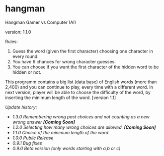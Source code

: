 # hangman
Hangman Gamer vs Computer (AI)

version: 1.1.0 

Rules:
1. Guess the word (given the first character) choosing one character in every round.
2. You have 6 chances for wrong character guesses.
3. You can choose if you want the first character of the hidden word to be hidden or not.

This programm contains a big list (data base) of English words (more than 2,400) and you can continue to play, every time with a different word.
In next version, player will be able to choose the difficulty of the word, by inserting the minimum length of the word. [version 1.1]

<i>Update history:

<ul><li>1.3.0    Remembering wrong past choices and not counting as a new wrong answer <b>[Coming Soon]</b>
<li>1.2.0    Selecting how many wrong choices are allowed. <b>[Coming Soon]</b>
<li>1.1.0   Choice of the minimum length of the word
<li>1.0.0    Public Release
<li>0.9.1  Bug fixes
<li>0.9.0    Beta version (only words starting with a,b or c)</ul></i>
